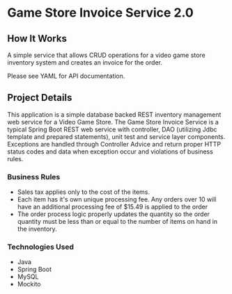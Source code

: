 # Game Store Invoice Service 2.0

## How It Works

A simple service that allows CRUD operations for a video game store inventory system and creates an invoice for the order.

Please see YAML for API documentation.

## Project Details

This application is a simple database backed REST inventory management web service for a Video Game Store. The Game Store Invoice Service is a typical Spring Boot REST web service with controller, DAO (utilizing Jdbc template and prepared statements), unit test and service layer components. Exceptions are handled through Controller Advice and return proper HTTP status codes and data when exception occur and violations of business rules. 


### Business Rules

- Sales tax applies only to the cost of the items.
- Each item has it's own unique processing fee. Any orders over 10 will have an additional processing fee of $15.49 is applied to the order
- The order process logic properly updates the quantity so the order quantity must be less than or equal to the number of items on hand in the inventory.

### Technologies Used
* Java
* Spring Boot
* MySQL
* Mockito
